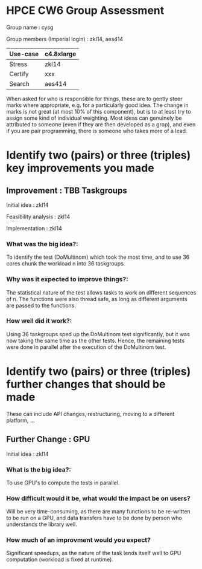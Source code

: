 HPCE CW6 Group Assessment
=========================

Group name : cysg

Group members (Imperial login) : zkl14, aes414

Use-case   |  c4.8xlarge
-----------|------------------------------------
Stress     | zkl14
Certify    | xxx
Search     | aes414

When asked for who is responsible for things, these are
to gently steer marks where appropriate, e.g. for a
particularly good idea. The change in marks is not
great (at most 10% of this component), but is to at
least try to assign some kind of individual weighting.
Most ideas can genuinely be attributed to someone (even
if they are then developed as a grop), and even if
you are pair programming, there is someone who takes
more of a lead.


Identify two (pairs) or three (triples) key improvements you made
=================================================================

Improvement : TBB Taskgroups 
--------------------------------------

Initial idea : zkl14

Feasibility analysis : zkl14

Implementation : zkl14

### What was the big idea?:

To identify the test (DoMultinom) which took the most time, and to use 36 cores chunk the workload n into 36 taskgroups.

### Why was it expected to improve things?:

The statistical nature of the test allows tasks to work on different sequences of n. The functions were also thread safe, as long as different arguments are passed to the functions.

### How well did it work?:

Using 36 taskgroups sped up the DoMultinom test significantly, but it was now taking the same time as the other tests. Hence, the remaining tests were done in parallel after the execution of the DoMultinom test. 

Identify two (pairs) or three (triples) further changes that should be made
==========================================================================

These can include API changes, restructuring, moving to a
different platform, ...

Further Change : GPU
----------------------------------------

Initial idea : zkl14

### What is the big idea?:

To use GPU's to compute the tests in parallel.

### How difficult would it be, what would the impact be on users?

Will be very time-consuming, as there are many functions to be re-written to be run on a GPU, and data transfers have to be done by person who understands the library well.

### How much of an improvment would you expect?

Significant speedups, as the nature of the task lends itself well to GPU computation (workload is fixed at runtime).



